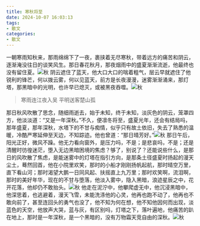 ```yaml
---
title: 寒秋将至
date: 2024-10-07 16:03:13
tags: 
- 散文
categories: 
- 散文
---
```

一朝寒雨知秋来，那雨绵绵下了一夜，裹挟着无尽寒秋，带着远方的痛苦和阴云，逐渐淹没往日的谈笑风生。那日春花秋月，那夜烟雨中的盛夏渐渐流逝，他最终也没有留住夏。![秋][1]
阴云遮住了蓝天，他大口大口的喘着粗气，层云早就遮住了他锐利的锋芒，何以拨云雾，何以见蓝天，前方是长夜漫漫，迷雾渐渐涌来，那灯塔，那黑暗中的光明，也许早已熄灭，或被黑夜吞噬。![秋][2]
 

> 寒雨连江夜入吴 平明送客楚山孤


那日秋风吹散了思念，随细雨逝去，始于未知，终于未知，淡灰色的阴云，笼罩四方，他淡淡道：“又是一年深秋。”不久，便凛冬将至，盛夏光年，还会有结局吗，那年盛夏，那年深秋，水塔下的不甘与痴情，似乎只有故土依旧，失去了熟悉的温暖，冷酷严寒延伸至天边，不知踪迹。他也曾道：“那日晴芳好。”![秋][3]
那日午后，阳光正好，微风不躁。他无力看向窗外，是压力吗，不是；是悲哀吗，不是；还是清醒时彷徨迷茫，堕入无边黑暗困境的焦虑？够了，别说了？还能说些什么，是那日的风吹散了焦虑，是能迷雾中的灯塔在指引方向，是那条土径盛夏时扬起的漫天尘土，蓦然回首，他在小院里欢笑，那时的小船才刚刚扬帆起航，那时晴空万里，直下看山河；那时渴望大鹏一日同风起、扶摇直上九万里；那时欢笑啊，流泪啊，那时的美好年华，现在的不甘与堕落，他淡入雾中，隐入黑暗，浪迹星辰之中，花开花落，他却仍不敢抬头。![秋][4]
他走在泥泞中，他攀爬虚无中，他沉浸黑暗中，他深思着，也逃避着，漫天飞雪，未能洗涤他的心灵，他再也跑不动了，他再也不敢向前了，甚至连回头的勇气也没了，他不知为何在想，他不知他因何而出现，淡蓝色的天空，他放声大哭，蓝与灰，有区别吗，灯塔之下，落叶遍地，他痛苦的趴在地上，那时是一年深秋，是一个黑暗的，没有万物霜天竞自由的深秋。![秋][5]


  [1]: https://tp.999845.xyz/img/2025/06/2745659032befb06af679046f85c0c01.JPG
  [2]: https://tp.999845.xyz/img/2025/06/a349dce6f3fa6b2237578e1c7e682879.JPG
  [3]: https://tp.999845.xyz/img/2025/06/f4638f33e7ac23740e98e1af1a548983.JPG
  [4]: https://tp.999845.xyz/img/2025/06/0eb0c120646aa3569075fdce9ea16646.JPG
  [5]: https://tp.999845.xyz/img/2025/06/0eb0c120646aa3569075fdce9ea16646.JPG
